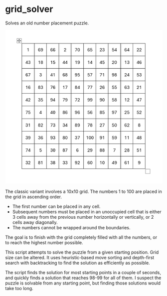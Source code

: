 # grid_solver
Solves an old number placement puzzle.

![Illustration of a solved grid puzzle](https://github.com/lauriwesterlund/grid_solver/blob/main/grid_solution.png)

The classic variant involves a 10x10 grid. The numbers 1 to 100 are placed in the grid in ascending order.
- The first number can be placed in any cell.
- Subsequent numbers must be placed in an unoccupied cell that is either 3 cells away from the previous number horizontally or vertically, or 2 cells away diagonally.
- The numbers cannot be wrapped around the boundaries.

The goal is to finish with the grid completely filled with all the numbers, or to reach the highest number possible.

This script attempts to solve the puzzle from a given starting position. Grid size can be altered. It uses heuristic-based move sorting and depth-first search with backtracking to find the solution as efficiently as possible.

The script finds the solution for most starting points in a couple of seconds, and quickly finds a solution that reaches 98-99 for all of them. I suspect the puzzle is solvable from any starting point, but finding those solutions would take too long.
